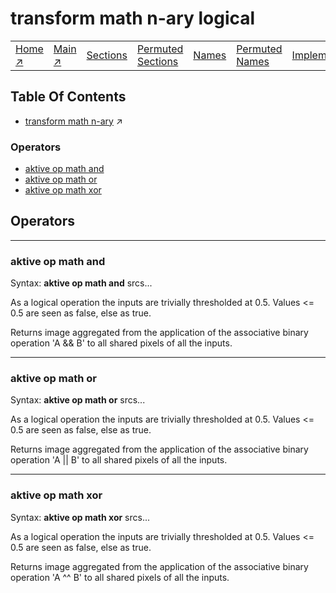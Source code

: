 # transform math n-ary logical

||||||||
|---|---|---|---|---|---|---|
|[Home ↗](../README.md)|[Main ↗](index.md)|[Sections](index.md#sectree)|[Permuted Sections](bypsections.md)|[Names](byname.md)|[Permuted Names](bypnames.md)|[Implementations](bylang.md)|

## Table Of Contents

  - [transform math n-ary](transform_math_nary.md) ↗


### Operators

 - [aktive op math and](#op_math_and)
 - [aktive op math or](#op_math_or)
 - [aktive op math xor](#op_math_xor)

## Operators

---
### <a name='op_math_and'></a> aktive op math and

Syntax: __aktive op math and__ srcs...

As a logical operation the inputs are trivially thresholded at 0.5. Values <= 0.5 are seen as false, else as true.

Returns image aggregated from the application of the associative binary operation 'A && B' to all shared pixels of all the inputs.


---
### <a name='op_math_or'></a> aktive op math or

Syntax: __aktive op math or__ srcs...

As a logical operation the inputs are trivially thresholded at 0.5. Values <= 0.5 are seen as false, else as true.

Returns image aggregated from the application of the associative binary operation 'A || B' to all shared pixels of all the inputs.


---
### <a name='op_math_xor'></a> aktive op math xor

Syntax: __aktive op math xor__ srcs...

As a logical operation the inputs are trivially thresholded at 0.5. Values <= 0.5 are seen as false, else as true.

Returns image aggregated from the application of the associative binary operation 'A ^^ B' to all shared pixels of all the inputs.


